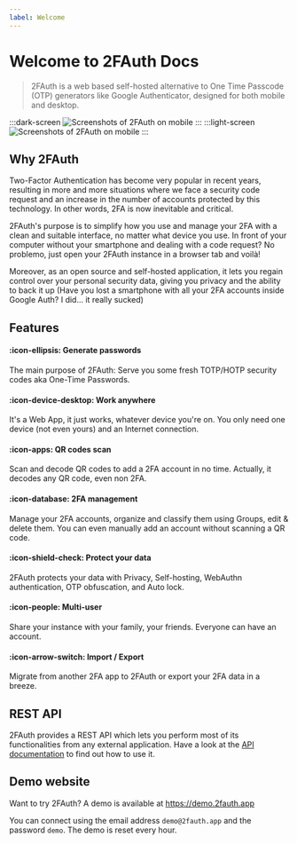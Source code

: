 ```yaml
---
label: Welcome
---
```

# Welcome to 2FAuth Docs

> 2FAuth is a web based self-hosted alternative to One Time Passcode (OTP) generators like Google Authenticator, designed for both mobile and desktop.

<style>
    html.dark .light-screen,
    html:not(.dark) .dark-screen {
        display: none;
    }
    html.dark .dark-screen,
    html:not(.dark) .light-screen {
        display: block;
    }
</style>
:::dark-screen
![Screenshots of 2FAuth on mobile](/static/2fauth_screenshots_dark.png)
:::
:::light-screen
![Screenshots of 2FAuth on mobile](/static/2fauth_screenshots_light.png)
:::

## Why 2FAuth

Two-Factor Authentication has become very popular in recent years, resulting in more and more situations where we face a security code request and an increase in the number of accounts protected by this technology. In other words, 2FA is now inevitable and critical.

2FAuth's purpose is to simplify how you use and manage your 2FA with a clean and suitable interface, no matter what device you use. In front of your computer without your smartphone and dealing with a code request? No problemo, just open your 2FAuth instance in a browser tab and voilà!

Moreover, as an open source and self-hosted application, it lets you regain control over your personal security data, giving you privacy and the ability to back it up (Have you lost a smartphone with all your 2FA accounts inside Google Auth? I did... it really sucked)

## Features

#### :icon-ellipsis: Generate passwords

The main purpose of 2FAuth: Serve you some fresh TOTP/HOTP security codes aka One-Time Passwords.

#### :icon-device-desktop: Work anywhere

It's a Web App, it just works, whatever device you're on. You only need one device (not even yours) and an Internet connection.

#### :icon-apps: QR codes scan

Scan and decode QR codes to add a 2FA account in no time. Actually, it decodes any QR code, even non 2FA.

#### :icon-database: 2FA management

Manage your 2FA accounts, organize and classify them using Groups, edit & delete them. You can even manually add an account without scanning a QR code.

#### :icon-shield-check: Protect your data

2FAuth protects your data with Privacy, Self-hosting, WebAuthn authentication, OTP obfuscation, and Auto lock.

#### :icon-people: Multi-user

Share your instance with your family, your friends. Everyone can have an account.

#### :icon-arrow-switch: Import / Export

Migrate from another 2FA app to 2FAuth or export your 2FA data in a breeze.

## REST API

2FAuth provides a REST API which lets you perform most of its functionalities from any external application. Have a look at the [API documentation](/api/) to find out how to use it.

## Demo website

Want to try 2FAuth? A demo is available at <https://demo.2fauth.app>

You can connect using the email address `demo@2fauth.app` and the password `demo`. The demo is reset every hour.
